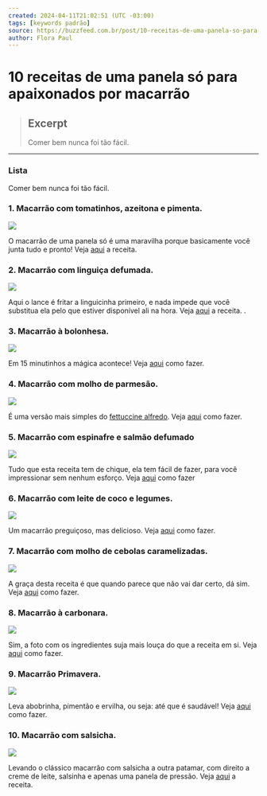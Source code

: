 ```yaml
---
created: 2024-04-11T21:02:51 (UTC -03:00)
tags: [keywords padrão]
source: https://buzzfeed.com.br/post/10-receitas-de-uma-panela-so-para-apaixonados-por-macarrao#.cbAXxjA99
author: Flora Paul
---
```


# 10 receitas de uma panela só para apaixonados por macarrão

> ## Excerpt
> Comer bem nunca foi tão fácil.

---
### Lista

Comer bem nunca foi tão fácil.

### 1\. Macarrão com tomatinhos, azeitona e pimenta.

![](https://s3.amazonaws.com/images.buzzfeed.com.br/legacy/entries/1712280208933-686.jpg)

O macarrão de uma panela só é uma maravilha porque basicamente você junta tudo e pronto! Veja [aqui](http://nacasadama.blogspot.com.br/2015/03/macarrao-preguicoso.html) a receita.

### 2\. Macarrão com linguiça defumada.

![](https://img.buzzfeed.com/buzzfeed-static/static/2016-02/15/15/enhanced/webdr01/enhanced-13062-1455569221-6.png)

Aqui o lance é fritar a linguicinha primeiro, e nada impede que você substitua ela pelo que estiver disponível ali na hora. Veja [aqui](http://oslunas.blogspot.com.br/2015/01/receita-de-macarrao-de-uma-panela-so.html) a receita. .

### 3\. Macarrão à bolonhesa.

![](https://s3.amazonaws.com/images.buzzfeed.com.br/legacy/entries/1712272565381-30.jpg)

Em 15 minutinhos a mágica acontece! Veja [aqui](http://chezbiessa.com/macarrao-bolonhesa-que-suja-uma-panela-so-e-um-papo-sobre-comida-de-verdade/) como fazer.

### 4\. Macarrão com molho de parmesão.

![](https://s3.amazonaws.com/images.buzzfeed.com.br/legacy/entries/1712276731520-911.jpg)

É uma versão mais simples do [fettuccine alfredo](http://panelinha.ig.com.br/site_novo/receita/receita.php?id=1125). Veja [aqui](http://paulaputzdesign.com.br/blog/receita-macarrao-de-uma-panela-super-cremoso/) como fazer.

### 5\. Macarrão com espinafre e salmão defumado

![](https://s3.amazonaws.com/images.buzzfeed.com.br/legacy/entries/1712272565381-242.jpg)

Tudo que esta receita tem de chique, ela tem fácil de fazer, para você impressionar sem nenhum esforço. Veja [aqui](http://revistaglamour.globo.com/Lifestyle/Gastronomia/noticia/2015/10/receitas-praticas-e-saborosas-pra-fazer-em-uma-panela-so.html) como fazer

### 6\. Macarrão com leite de coco e legumes.

![](https://s3.amazonaws.com/images.buzzfeed.com.br/legacy/entries/1712275386951-734.jpg)

Um macarrão preguiçoso, mas delicioso. Veja [aqui](http://www.gulosoesaudavel.com.br/2015/12/02/macarrao-preguicoso-leite-coco-legumes/) como fazer.

### 7\. Macarrão com molho de cebolas caramelizadas.

![](https://img.buzzfeed.com/buzzfeed-static/static/2016-02/15/12/enhanced/webdr04/original-12909-1455559147-9.jpg)

A graça desta receita é que quando parece que não vai dar certo, dá sim. Veja [aqui](http://saldebolinha.com/2014/07/29/espaguete-de-uma-panela-so-com-molho-de-cebolas-caramelizadas/) como fazer.

### 8\. Macarrão à carbonara.

![](https://s3.amazonaws.com/images.buzzfeed.com.br/legacy/entries/1712278372816-829.jpg)

Sim, a foto com os ingredientes suja mais louça do que a receita em si. Veja [aqui](http://www.tudoreceitas.com/receita-de-macarrao-a-carbonara-em-uma-panela-so-1838.html#ixzz40GEiVl1f) como fazer.

### 9\. Macarrão Primavera.

![](https://s3.amazonaws.com/images.buzzfeed.com.br/legacy/entries/1712280208933-109.jpg)

Leva abobrinha, pimentão e ervilha, ou seja: até que é saudável! Veja [aqui](http://panelinha.ig.com.br/site_novo/receita/receita.php?id=300592) como fazer.

### 10\. Macarrão com salsicha.

![](https://s3.amazonaws.com/images.buzzfeed.com.br/legacy/entries/1712276517849-56.jpg)

Levando o clássico macarrão com salsicha a outra patamar, com direito a creme de leite, salsinha e apenas uma panela de pressão. Veja [aqui](http://receitasdaformiguinha.com/2015/09/02/macarrao-cremoso-com-salsicha/) a receita.
